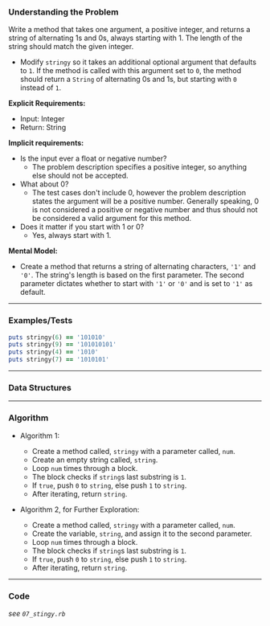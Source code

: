 ### Understanding the Problem
Write a method that takes one argument, a positive integer, and returns a string of alternating 1s and 0s, always starting with 1. The length of the string should match the given integer.

- Modify `stringy` so it takes an additional optional argument that defaults to `1`. If the method is called with this argument set to `0`, the method should return a `String` of alternating 0s and 1s, but starting with `0` instead of `1`.

**Explicit Requirements:**

- Input: Integer
- Return: String

**Implicit requirements:**

- Is the input ever a float or negative number?
    - The problem description specifies a positive integer, so anything else should not be accepted.
- What about 0?
    - The test cases don't include 0, however the problem description states the argument will be a positive number.  Generally speaking, 0 is not considered a positive or negative number and thus should not be considered a valid argument for this method.
- Does it matter if you start with 1 or 0?
    - Yes, always start with 1.

**Mental Model:**

- Create a method that returns a string of alternating characters, `'1'` and `'0'`.  The string's length is based on the first parameter.  The second parameter dictates whether to start with `'1'` or `'0'` and is set to `'1'` as default.

---
### Examples/Tests
```ruby
puts stringy(6) == '101010'
puts stringy(9) == '101010101'
puts stringy(4) == '1010'
puts stringy(7) == '1010101'
```
---
### Data Structures


---
### Algorithm
- Algorithm 1:
  - Create a method called, `stringy` with a parameter called, `num`.
  - Create an empty string called, `string`.
  - Loop `num` times through a block.
  - The block checks if `string`s last substring is `1`.
  - If `true`, push `0` to `string`, else push `1` to `string`.
  - After iterating, return `string`.

- Algorithm 2, for Further Exploration:
  - Create a method called, `stringy` with a parameter called, `num`.
  - Create the variable, `string`, and assign it to the second parameter.
  - Loop `num` times through a block.
  - The block checks if `string`s last substring is `1`.
  - If `true`, push `0` to `string`, else push `1` to `string`.
  - After iterating, return `string`.

---
### Code
*see `07_stingy.rb`*
